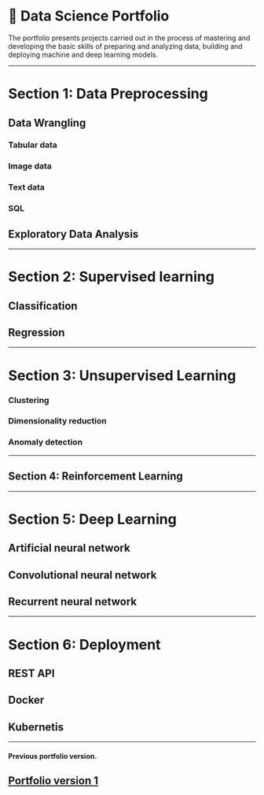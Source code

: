 # &#128188; Data Science Portfolio


The portfolio presents projects carried out in the process of mastering and developing the basic skills of preparing and analyzing data, building and deploying machine and deep learning models.

---
# Section 1: Data Preprocessing 

## Data Wrangling

### Tabular data

### Image data 

### Text data 

### SQL

## Exploratory Data Analysis

---
# Section 2: Supervised learning

## Classification

## Regression

---
# Section 3: Unsupervised Learning

### Clustering

### Dimensionality reduction

### Anomaly detection
---
## Section 4: Reinforcement Learning

---
# Section 5: Deep Learning

## Artificial neural network

## Convolutional neural network

## Recurrent neural network

---
# Section 6: Deployment 

## REST API

## Docker

## Kubernetis 

---
#### Previous portfolio version.

[Portfolio version 1](https://github.com/rttrif/Trifonov.portfolio.github.io)
---
